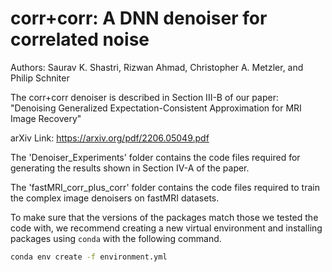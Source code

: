 # corr+corr: A DNN denoiser for correlated noise

Authors: Saurav K. Shastri, Rizwan Ahmad, Christopher A. Metzler, and Philip Schniter

The corr+corr denoiser is described in Section III-B of our paper: "Denoising Generalized Expectation-Consistent Approximation for MRI Image Recovery"

arXiv Link: https://arxiv.org/pdf/2206.05049.pdf

The 'Denoiser_Experiments' folder contains the code files required for generating the results shown in Section IV-A of the paper.

The 'fastMRI_corr_plus_corr' folder contains the code files required to train the complex image denoisers on fastMRI datasets.

To make sure that the versions of the packages match those we tested the code with, we recommend creating a new virtual environment and installing packages using `conda` with the following command.

```bash
conda env create -f environment.yml
```